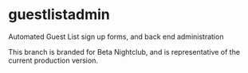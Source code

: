 # guestlistadmin
Automated Guest List sign up forms, and back end administration

This branch is branded for Beta Nightclub, and is representative of the current production version.
